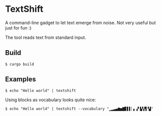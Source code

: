 # TextShift

A command-line gadget to let text emerge from noise. Not very useful but just for fun :)

The tool reads text from standard input.


## Build

```
$ cargo build
```

## Examples

```
$ echo "Hello world" | textshift
```
Using blocks as vocabulary looks quite nice:
```
$ echo "Hello world" | textshift --vocabulary "▁▂▃▄▆▅▇▊▋▌▏▖▗▘▙▚▜▝▟"

```

